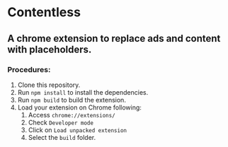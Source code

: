 # Contentless

## A chrome extension to replace ads and content with placeholders.

### Procedures:

1. Clone this repository.
2. Run `npm install` to install the dependencies.
3. Run `npm build` to build the extension.
4. Load your extension on Chrome following:
   1. Access `chrome://extensions/`
   2. Check `Developer mode`
   3. Click on `Load unpacked extension`
   4. Select the `build` folder.
